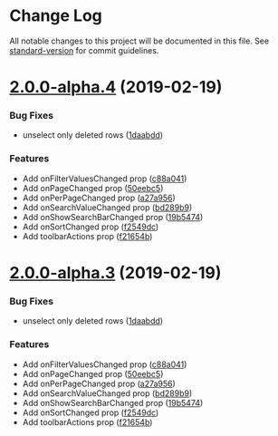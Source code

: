 # Change Log

All notable changes to this project will be documented in this file. See [standard-version](https://github.com/conventional-changelog/standard-version) for commit guidelines.

<a name="2.0.0-alpha.4"></a>
# [2.0.0-alpha.4](https://github.com/DTupalov/react-material-ui-datatable/compare/v2.0.0-alpha.2...v2.0.0-alpha.4) (2019-02-19)


### Bug Fixes

* unselect only deleted rows ([1daabdd](https://github.com/DTupalov/react-material-ui-datatable/commit/1daabdd))


### Features

* Add onFilterValuesChanged prop ([c88a041](https://github.com/DTupalov/react-material-ui-datatable/commit/c88a041))
* Add onPageChanged prop ([50eebc5](https://github.com/DTupalov/react-material-ui-datatable/commit/50eebc5))
* Add onPerPageChanged prop ([a27a956](https://github.com/DTupalov/react-material-ui-datatable/commit/a27a956))
* Add onSearchValueChanged prop ([bd289b9](https://github.com/DTupalov/react-material-ui-datatable/commit/bd289b9))
* Add onShowSearchBarChanged prop ([19b5474](https://github.com/DTupalov/react-material-ui-datatable/commit/19b5474))
* Add onSortChanged prop ([f2549dc](https://github.com/DTupalov/react-material-ui-datatable/commit/f2549dc))
* Add toolbarActions prop ([f21654b](https://github.com/DTupalov/react-material-ui-datatable/commit/f21654b))



<a name="2.0.0-alpha.3"></a>
# [2.0.0-alpha.3](https://github.com/DTupalov/react-material-ui-datatable/compare/v2.0.0-alpha.2...v2.0.0-alpha.3) (2019-02-19)


### Bug Fixes

* unselect only deleted rows ([1daabdd](https://github.com/DTupalov/react-material-ui-datatable/commit/1daabdd))


### Features

* Add onFilterValuesChanged prop ([c88a041](https://github.com/DTupalov/react-material-ui-datatable/commit/c88a041))
* Add onPageChanged prop ([50eebc5](https://github.com/DTupalov/react-material-ui-datatable/commit/50eebc5))
* Add onPerPageChanged prop ([a27a956](https://github.com/DTupalov/react-material-ui-datatable/commit/a27a956))
* Add onSearchValueChanged prop ([bd289b9](https://github.com/DTupalov/react-material-ui-datatable/commit/bd289b9))
* Add onShowSearchBarChanged prop ([19b5474](https://github.com/DTupalov/react-material-ui-datatable/commit/19b5474))
* Add onSortChanged prop ([f2549dc](https://github.com/DTupalov/react-material-ui-datatable/commit/f2549dc))
* Add toolbarActions prop ([f21654b](https://github.com/DTupalov/react-material-ui-datatable/commit/f21654b))
